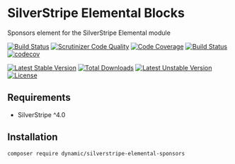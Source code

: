 # SilverStripe Elemental Blocks

Sponsors element for the SilverStripe Elemental module

[![Build Status](https://travis-ci.org/dynamic/silverstripe-elemental-sponsors.svg?branch=master)](https://travis-ci.org/dynamic/silverstripe-elemental-sponsors)
[![Scrutinizer Code Quality](https://scrutinizer-ci.com/g/dynamic/silverstripe-elemental-sponsors/badges/quality-score.png?b=master)](https://scrutinizer-ci.com/g/dynamic/silverstripe-elemental-sponsors/?branch=master)
[![Code Coverage](https://scrutinizer-ci.com/g/dynamic/silverstripe-elemental-sponsors/badges/coverage.png?b=master)](https://scrutinizer-ci.com/g/dynamic/silverstripe-elemental-sponsors/?branch=master)
[![Build Status](https://scrutinizer-ci.com/g/dynamic/silverstripe-elemental-sponsors/badges/build.png?b=master)](https://scrutinizer-ci.com/g/dynamic/silverstripe-elemental-sponsors/build-status/master)
[![codecov](https://codecov.io/gh/dynamic/silverstripe-elemental-sponsors/branch/master/graph/badge.svg)](https://codecov.io/gh/dynamic/silverstripe-elemental-sponsors)

[![Latest Stable Version](https://poser.pugx.org/dynamic/silverstripe-elemental-sponsors/v/stable)](https://packagist.org/packages/dynamic/silverstripe-elemental-sponsors)
[![Total Downloads](https://poser.pugx.org/dynamic/silverstripe-elemental-sponsors/downloads)](https://packagist.org/packages/dynamic/silverstripe-elemental-sponsors)
[![Latest Unstable Version](https://poser.pugx.org/dynamic/silverstripe-elemental-sponsors/v/unstable)](https://packagist.org/packages/dynamic/silverstripe-elemental-sponsors)
[![License](https://poser.pugx.org/dynamic/silverstripe-elemental-sponsors/license)](https://packagist.org/packages/dynamic/silverstripe-elemental-sponsors)

## Requirements

- SilverStripe ^4.0

## Installation

`composer require dynamic/silverstripe-elemental-sponsors`
